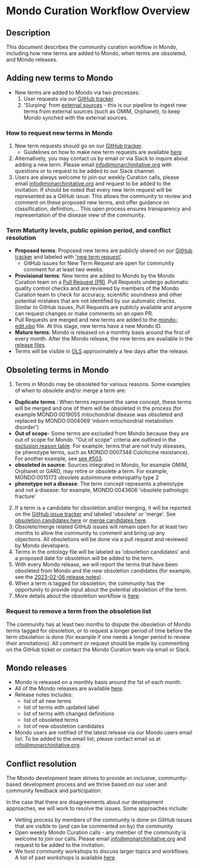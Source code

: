# Mondo Curation Workflow Overview

## Description
This document describes the community curation workflow in Mondo, including how new terms are added to Mondo, when terms are obsoleted, and Mondo releases. 

## Adding new terms to Mondo
- New terms are added to Mondo via two processes:
  1. User requests via our [GitHub tracker](https://github.com/monarch-initiative/mondo/issues).
  2. 'Slurping' from [external sources](https://mondo.monarchinitiative.org/pages/sources/) - this is our pipeline to ingest new terms from external sources (such as OMIM, Orphanet), to keep Mondo synched with the external sources.
  
### How to request new terms in Mondo
1. New term requests should go on our [GitHub tracker](https://github.com/monarch-initiative/mondo/issues). 
    - Guidelines on how to make new term requests are available [here](c-make-good-term-request.md)
2. Alternatively, you may contact us by email or via Slack to inquire about adding a new term. Please email info@monarchinitative.org with questions or to request to be added to our Slack channel.
3. Users are always welcome to join our weekly Curation calls,  please email info@monarchinitative.org and request to be added to the invitation.
If should be noted that every new term request will be represented as a GitHub issue. This allows the community to review and comment on these proposed new terms, and offer guidance on classification, definition,... This open process ensures transparency and representation of the disease view of the community.

### Term Maturity levels, public opinion period, and conflict resolution

- **Proposed terms**: Proposed new terms are publicly shared on our [GitHub tracker](https://github.com/monarch-initiative/mondo/issues) and labeled with ['new term request'](https://github.com/monarch-initiative/mondo/issues?q=is%3Aopen+is%3Aissue+label%3A%22New+term+request%22).
    - GitHub issues for New Term Request are open for community comment for at least two weeks.
- **Provisional terms**: New terms are added to Mondo by the Mondo Curation team on a [Pull Request (PR)](https://github.com/monarch-initiative/mondo/pulls). Pull Requests undergo automatic quality control checks and are reviewed by members of the Mondo Curation team to check for accuracy, scientific soundness and other potential mistakes that are not identified by our automatic checks. Similar to GitHub issues, Pull Requests are publicly available and anyone can request changes or make comments on an open PR.
- Pull Requests are merged and new terms are added to the [mondo-edit.obo](https://github.com/monarch-initiative/mondo/blob/master/src/ontology/mondo-edit.obo) file. At this stage, new terms have a new Mondo ID.
- **Mature terms**:  Mondo is released on a monthly basis around the first of every month. After the Mondo release, the new terms are available in the [release files](https://github.com/monarch-initiative/mondo/releases).
- Terms will be visible in [OLS](https://www.ebi.ac.uk/ols4/ontologies/mondo) approximately a few days after the release.

## Obsoleting terms in Mondo
1. Terms in Mondo may be obsoleted for various reasons. Some examples of when to obsolete and/or merge a term are:  

- **Duplicate terms** : When terms represent the same concept, these terms will be merged and one of them will be obsoleted in the process (for example MONDO:0019055 mitochondrial disease was obsoleted and replaced by MONDO:0004069 'inborn mitochondrial metabolism disorder')  
- **Out of scope**- Some terms are excluded from Mondo because they are out of scope for Mondo. "Out of scope" criteria are outlined in the [exclusion reason table](editors-guide/exclusion-reasons.md). For example, terms that are not truly diseases, (ie phenotype terms, such as MONDO:0007348 Colchicine resistance). For another example, see [see #503](https://github.com/monarch-initiative/mondo/issues/503).
- **obsoleted in source**: Sources integrated in Mondo, for example OMIM, Orphanet or GARD, may retire or obsolete a term. For example, MONDO:0015173 obsolete autoimmune enteropathy type 2
- **phenotype not a disease**: The term concept represents a phenotype and not a disease: for example, MONDO:0043606 'obsolete pathologic fracture'

2. If a term is a candidate for obsoletion and/or merging, it will be reported on the [GitHub issue tracker](https://github.com/monarch-initiative/mondo/issues) and labeled 'obsolete' or 'merge'. See [obsoletion candidates here](https://github.com/monarch-initiative/mondo/issues?q=is%3Aissue+is%3Aopen+label%3Aobsolete) or [merge candidates here](https://github.com/monarch-initiative/mondo/issues?q=is%3Aissue+is%3Aopen+label%3Amerge).
3. Obsolete/merge related GitHub issues will remain open for at least two months to allow the community to comment and bring up any objections. All obsoletions will be done via a pull request and reviewed by Mondo developers.
4. Terms in the ontology file will be labeled as 'obsoletion candidates' and a proposed date for obsoletion will be added to the term.
4. With every Mondo release, we will report the terms that have been obsoleted from Mondo and the new obsoletion candidates (for example, see the [2023-02-06 release notes](https://github.com/monarch-initiative/mondo/releases/tag/v2023-02-06)).
5. When a term is tagged for obsoletion, the community has the opportunity to provide input about the potential obsoletion of the term. 
6. More details about the obsoletion workflow is [here](https://mondo.readthedocs.io/en/latest/editors-guide/merging-and-obsoleting/).

### Request to remove a term from the obsoletion list

The community has at least two months to dispute the obsoletion of Mondo terms tagged for obsoletion, or to request a longer period of time before the term obsoletion is done (for example if one needs a longer period to review their annotations). All comment or request should be made by commenting on the GitHub ticket or contact the Mondo Curation team via email or Slack.

## Mondo releases
- Mondo is released on a monthly basis around the 1st of each month.
- All of the Mondo releases are available [here](https://github.com/monarch-initiative/mondo/releases).
- Release notes includes:
    - list of all new terms
    - list of terms with updated label
    - list of terms with changed definitions
    - list of obsoleted terms
    - list of new obsoletion candidates
- Mondo users are notified of the latest release via our Mondo users email list. To be added to the email list, please contact email us at info@monarchinitative.org.

## Conflict resolution

The Mondo development team strives to provide an inclusive, community-based development process and we thrive based on our user and community feedback and participation. 

In the case that there are disagreements about our development approaches, we will work to resolve the issues. Some approaches include:
- Vetting process by members of the community is done on GitHub issues that are visible to (and can be commented on by) the community
- Open weekly Mondo Curation calls - any member of the community is welcome to join our calls. Please email info@monarchinitative.org and request to be added to the invitation.
- We host community workshops to discuss larger topics and workflows. A list of past workshops is available [here](https://mondo.monarchinitiative.org/pages/workshop/).
